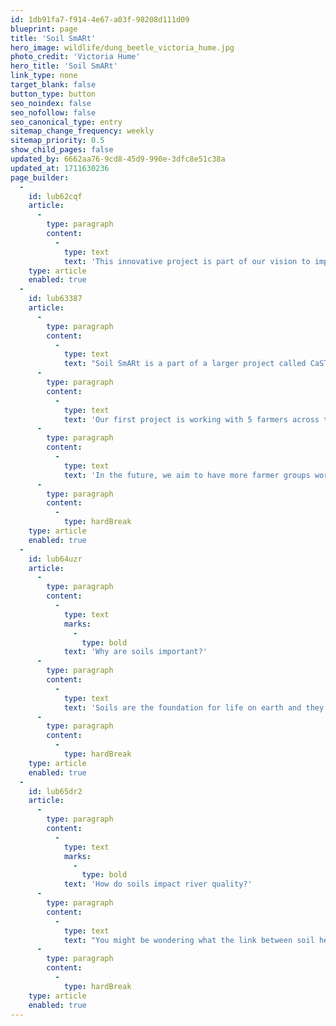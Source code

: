 ```yaml
---
id: 1db91fa7-f914-4e67-a03f-98208d111d09
blueprint: page
title: 'Soil SmARt'
hero_image: wildlife/dung_beetle_victoria_hume.jpg
photo_credit: 'Victoria Hume'
hero_title: 'Soil SmARt'
link_type: none
target_blank: false
button_type: button
seo_noindex: false
seo_nofollow: false
seo_canonical_type: entry
sitemap_change_frequency: weekly
sitemap_priority: 0.5
show_child_pages: false
updated_by: 6662aa76-9cd8-45d9-990e-3dfc8e51c38a
updated_at: 1711630236
page_builder:
  -
    id: lub62cqf
    article:
      -
        type: paragraph
        content:
          -
            type: text
            text: 'This innovative project is part of our vision to improve the health of our rivers, through improving soil health! We are working with local farmers to trial monitoring methods that can be used to test the quality of the soil and help with soil improvements.'
    type: article
    enabled: true
  -
    id: lub63387
    article:
      -
        type: paragraph
        content:
          -
            type: text
            text: "Soil SmARt is a part of a larger project called CaSTCo (link to CaSTCo page), an innovation project focused on uniting the different organisations involved in river health in the UK. As part of CaSTCo we are able to be a trial area for different soil monitoring methods. We aim to put this opportunity to good use by running a variety of different programs over the next year and a half. This project focuses on the Western Rother and the River Arun catchments.\_"
      -
        type: paragraph
        content:
          -
            type: text
            text: 'Our first project is working with 5 farmers across the catchment to monitor the health of their soils. This will be a collaborative project and will involve working closely with our project partners and the farmers. Together we will design a soil health monitoring scheme that will use easy and low-cost tests that can be done in the field by the farmers or volunteers. This will enable the farmers to test their soils anytime they want and to gain greater knowledge of soil health. This will also help us to have a better understanding of the health of local soils and what we can do to help improve them.'
      -
        type: paragraph
        content:
          -
            type: text
            text: 'In the future, we aim to have more farmer groups working on the Soil SmARt project and more engagement outside of those groups. We would also like to engage more with non-farmers in the area to promote better understanding of soils and their importance, and hope to focus on urban areas and private gardens/allotments in the future.'
      -
        type: paragraph
        content:
          -
            type: hardBreak
    type: article
    enabled: true
  -
    id: lub64uzr
    article:
      -
        type: paragraph
        content:
          -
            type: text
            marks:
              -
                type: bold
            text: 'Why are soils important?'
      -
        type: paragraph
        content:
          -
            type: text
            text: 'Soils are the foundation for life on earth and they provide many benefits to the world around us. Food grown in soils provides around 98% of all the calories humans consume. Soils are also a valuable habitat for all sorts of organisms – by some estimates more than half of all terrestrial species live in the soil! Soil also grows the plants that are the habitats or food source of many other species. One teaspoon of healthy soil can have 10 billion organisms in it! Soils can also help to fight climate change; this is because they can store carbon. In fact, soils store more carbon than all the trees and plants, and the atmosphere combined! Furthermore, healthy soils can help prevent or reduce flooding as they can absorb water and slowly release the water into the rivers, instead of all the water entering the rivers at once. So, it is vital that we look after our soils, unfortunately, our soils are under threat. Some land management practices mean that soils are being sealed (covered with concrete), soil is being eroded and degraded, and carbon is being lost from soils. With this project we aim to increase understanding of the importance of good soil health and promote the improvement of soils in the local area!'
      -
        type: paragraph
        content:
          -
            type: hardBreak
    type: article
    enabled: true
  -
    id: lub65dr2
    article:
      -
        type: paragraph
        content:
          -
            type: text
            marks:
              -
                type: bold
            text: 'How do soils impact river quality?'
      -
        type: paragraph
        content:
          -
            type: text
            text: "You might be wondering what the link between soil health and water quality is. The truth is that they are very connected to each other. When it rains, the rainwater can run over the earth's surface and into the nearby waterbodies, this is known as run off. When this happens over soil, the rain can take the soil and all sorts of pollutants with it and straight into the rivers. The extra soil in the water can make the soil murky and can smother the creatures living in the water and contributes to the loss of valuable topsoil through soil erosion. The runoff can also take chemicals like nitrogen and phosphorus, which are used on the fields, into the water which can be harmful to the rivers. Healthy soils, however, can help to improve water quality, as they are able to stick together better, reducing erosion and pollution, and can improve water infiltration, reducing water runoff. In our area 67% of waterbodies are being impacted by pollution from agriculture and the river rother is the most erodible catchment in the UK. This is why it is so important for us as a Rivers Trust to have a strong focus on soils, and this is why the Soil SmARt project will be looking into local soil health."
      -
        type: paragraph
        content:
          -
            type: hardBreak
    type: article
    enabled: true
---
```

